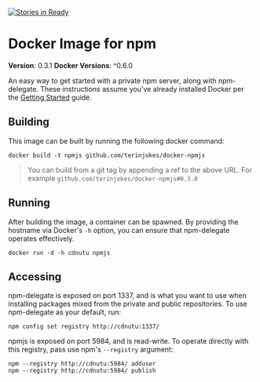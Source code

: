 [![Stories in Ready](https://badge.waffle.io/terinjokes/docker-npmjs.png?label=ready)](https://waffle.io/terinjokes/docker-npmjs)

# Docker Image for npm
**Version**: 0.3.1
**Docker Versions**: ^0.6.0

An easy way to get started with a private npm server, along with npm-delegate.
These instructions assume you've already installed Docker per the [Getting Started](http://www.docker.io/gettingstarted/) guide.

## Building

This image can be built by running the following docker command:

```
docker build -t npmjs github.com/terinjokes/docker-npmjs
```

> You can build from a git tag by appending a ref to the above URL.
> For example `github.com/terinjokes/docker-npmjs#0.3.0`

## Running

After building the image, a container can be spawned.
By providing the hostname via Docker's `-h` option, you can ensure that npm-delegate operates effectively.

```
docker run -d -h cdnutu npmjs
```

## Accessing
npm-delegate is exposed on port 1337, and is what you want to use when installing packages mixed from the private and public repositories.
To use npm-delegate as your default, run:

```
npm config set registry http://cdnutu:1337/
```

npmjs is exposed on port 5984, and is read-write.
To operate directly with this registry, pass use npm's `--registry` argument:

```
npm --registry http://cdnutu:5984/ adduser
npm --registry http://cdnutu:5984/ publish
```
